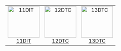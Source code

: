 | | | |
| :-: | :-: | :-: |
| <a href="11dit"><image src="img/11dit.svg" title="11DIT" width=100><br>11DIT</a> | <a href="12dtc"><image src="img/12dtc.svg" title="12DTC" width=100><br>12DTC</a> | <a href="13dtc"><image src="img/13dtc.svg" title="13DTC" width=100><br>13DTC</a> |